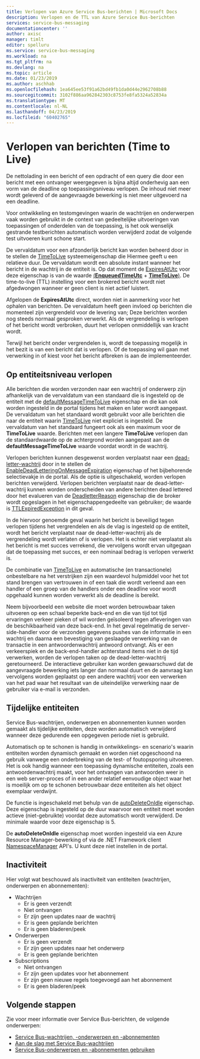```yaml
---
title: Verlopen van Azure Service Bus-berichten | Microsoft Docs
description: Verlopen en de TTL van Azure Service Bus-berichten
services: service-bus-messaging
documentationcenter: ''
author: axisc
manager: timlt
editor: spelluru
ms.service: service-bus-messaging
ms.workload: na
ms.tgt_pltfrm: na
ms.devlang: na
ms.topic: article
ms.date: 01/23/2019
ms.author: aschhab
ms.openlocfilehash: 1ea645ee53f91a62bd49fb1da0d44e2962708b88
ms.sourcegitcommit: 3102f886aa962842303c8753fe8fa5324a52834a
ms.translationtype: MT
ms.contentlocale: nl-NL
ms.lasthandoff: 04/23/2019
ms.locfileid: "60402765"
---
```

# <a name="message-expiration-time-to-live"></a>Verlopen van berichten (Time to Live)

De nettolading in een bericht of een opdracht of een query die door een bericht met een ontvanger weergegeven is bijna altijd onderhevig aan een vorm van de deadline op toepassingsniveau verlopen. De inhoud niet meer wordt geleverd of de aangevraagde bewerking is niet meer uitgevoerd na een deadline.

Voor ontwikkeling en testomgevingen waarin de wachtrijen en onderwerpen vaak worden gebruikt in de context van gedeeltelijke uitvoeringen van toepassingen of onderdelen van de toepassing, is het ook wenselijk gestrande testberichten automatisch worden verwijderd zodat de volgende test uitvoeren kunt schone start.

De vervaldatum voor een afzonderlijk bericht kan worden beheerd door in te stellen de [TimeToLive](/dotnet/api/microsoft.azure.servicebus.message.timetolive#Microsoft_Azure_ServiceBus_Message_TimeToLive) systeemeigenschap die Hiermee geeft u een relatieve duur. De vervaldatum wordt een absolute instant wanneer het bericht in de wachtrij in de entiteit is. Op dat moment de [ExpiresAtUtc](/dotnet/api/microsoft.azure.servicebus.message.expiresatutc) voor deze eigenschap is van de waarde [(**EnqueuedTimeUtc**](/dotnet/api/microsoft.servicebus.messaging.brokeredmessage.enqueuedtimeutc#Microsoft_ServiceBus_Messaging_BrokeredMessage_EnqueuedTimeUtc) + [**TimeToLive**)](/dotnet/api/microsoft.azure.servicebus.message.timetolive#Microsoft_Azure_ServiceBus_Message_TimeToLive). De time-to-live (TTL) instelling voor een brokered bericht wordt niet afgedwongen wanneer er geen client is niet actief luistert.

Afgelopen de **ExpiresAtUtc** direct, worden niet in aanmerking voor het ophalen van berichten. De vervaldatum heeft geen invloed op berichten die momenteel zijn vergrendeld voor de levering van; Deze berichten worden nog steeds normaal gesproken verwerkt. Als de vergrendeling is verlopen of het bericht wordt verbroken, duurt het verlopen onmiddellijk van kracht wordt.

Terwijl het bericht onder vergrendelen is, wordt de toepassing mogelijk in het bezit is van een bericht dat is verlopen. Of de toepassing wil gaan met verwerking in of kiest voor het bericht afbreken is aan de implementeerder.

## <a name="entity-level-expiration"></a>Op entiteitsniveau verlopen

Alle berichten die worden verzonden naar een wachtrij of onderwerp zijn afhankelijk van de vervaldatum van een standaard die is ingesteld op de entiteit met de [defaultMessageTimeToLive](/azure/templates/microsoft.servicebus/namespaces/queues) eigenschap en die kan ook worden ingesteld in de portal tijdens het maken en later wordt aangepast. De vervaldatum van het standaard wordt gebruikt voor alle berichten die naar de entiteit waarin [TimeToLive](/dotnet/api/microsoft.azure.servicebus.message.timetolive#Microsoft_Azure_ServiceBus_Message_TimeToLive) niet expliciet is ingesteld. De vervaldatum van het standaard fungeert ook als een maximum voor de **TimeToLive** waarde. Berichten met een langere **TimeToLive** verlopen dan de standaardwaarde op de achtergrond worden aangepast aan de **defaultMessageTimeToLive** waarde voordat wordt in de wachtrij.

Verlopen berichten kunnen desgewenst worden verplaatst naar een [dead-letter-wachtrij](service-bus-dead-letter-queues.md) door in te stellen de [EnableDeadLetteringOnMessageExpiration](/dotnet/api/microsoft.servicebus.messaging.queuedescription.enabledeadletteringonmessageexpiration#Microsoft_ServiceBus_Messaging_QueueDescription_EnableDeadLetteringOnMessageExpiration) eigenschap of het bijbehorende selectievakje in de portal. Als de optie is uitgeschakeld, worden verlopen berichten verwijderd. Verlopen berichten verplaatst naar de dead-letter-wachtrij kunnen worden onderscheiden van andere berichten dead lettered door het evalueren van de [DeadletterReason](service-bus-dead-letter-queues.md#moving-messages-to-the-dlq) eigenschap die de broker wordt opgeslagen in het eigenschappengedeelte van gebruiker; de waarde is [TTLExpiredException](service-bus-dead-letter-queues.md#moving-messages-to-the-dlq) in dit geval.

In de hiervoor genoemde geval waarin het bericht is beveiligd tegen verlopen tijdens het vergrendelen en als de vlag is ingesteld op de entiteit, wordt het bericht verplaatst naar de dead-letter-wachtrij als de vergrendeling wordt verlaten of is verlopen. Het is echter niet verplaatst als het bericht is met succes verrekend, die vervolgens wordt ervan uitgegaan dat de toepassing met succes, er een nominaal bedrag is verlopen verwerkt is.

De combinatie van [TimeToLive](/dotnet/api/microsoft.azure.servicebus.message.timetolive#Microsoft_Azure_ServiceBus_Message_TimeToLive) en automatische (en transactionele) onbestelbare na het verstrijken zijn een waardevol hulpmiddel voor het tot stand brengen van vertrouwen in of een taak die wordt verleend aan een handler of een groep van de handlers onder een deadline voor wordt opgehaald kunnen worden verwerkt als de deadline is bereikt.

Neem bijvoorbeeld een website die moet worden betrouwbaar taken uitvoeren op een schaal beperkte back-end en die van tijd tot tijd ervaringen verkeer pieken of wil worden geïsoleerd tegen afleveringen van de beschikbaarheid van deze back-end. In het geval regelmatig de server-side-handler voor de verzonden gegevens pushes van de informatie in een wachtrij en daarna een bevestiging van geslaagde verwerking van de transactie in een antwoordenwachtrij antwoord ontvangt. Als er een verkeerspiek en de back-end-handler achterstand items niet in de tijd verwerken, worden de verlopen taken op de dead-letter-wachtrij geretourneerd. De interactieve gebruiker kan worden gewaarschuwd dat de aangevraagde bewerking iets langer dan normaal duurt en de aanvraag kan vervolgens worden geplaatst op een andere wachtrij voor een verwerken van het pad waar het resultaat van de uiteindelijke verwerking naar de gebruiker via e-mail is verzonden. 


## <a name="temporary-entities"></a>Tijdelijke entiteiten

Service Bus-wachtrijen, onderwerpen en abonnementen kunnen worden gemaakt als tijdelijke entiteiten, deze worden automatisch verwijderd wanneer deze gedurende een opgegeven periode niet is gebruikt.
 
Automatisch op te schonen is handig in ontwikkelings- en scenario's waarin entiteiten worden dynamisch gemaakt en worden niet opgeschoond na gebruik vanwege een onderbreking van de test- of foutopsporing uitvoeren. Het is ook handig wanneer een toepassing dynamische entiteiten, zoals een antwoordenwachtrij maakt, voor het ontvangen van antwoorden weer in een web server-proces of in een ander relatief eenvoudige object waar het is moeilijk om op te schonen betrouwbaar deze entiteiten als het object exemplaar verdwijnt.

De functie is ingeschakeld met behulp van de [autoDeleteOnIdle](/azure/templates/microsoft.servicebus/namespaces/queues) eigenschap. Deze eigenschap is ingesteld op de duur waarvoor een entiteit moet worden actieve (niet-gebruikte) voordat deze automatisch wordt verwijderd. De minimale waarde voor deze eigenschap is 5.
 
De **autoDeleteOnIdle** eigenschap moet worden ingesteld via een Azure Resource Manager-bewerking of via de .NET Framework client [NamespaceManager](/dotnet/api/microsoft.servicebus.namespacemanager) API's. U kunt deze niet instellen in de portal.

## <a name="idleness"></a>Inactiviteit

Hier volgt wat beschouwd als inactiviteit van entiteiten (wachtrijen, onderwerpen en abonnementen):

- Wachtrijen
    - Er is geen verzendt  
    - Niet ontvangen  
    - Er zijn geen updates naar de wachtrij  
    - Er is geen geplande berichten  
    - Er is geen bladeren/peek 
- Onderwerpen  
    - Er is geen verzendt  
    - Er zijn geen updates naar het onderwerp  
    - Er is geen geplande berichten 
- Subscriptions
    - Niet ontvangen  
    - Er zijn geen updates voor het abonnement  
    - Er zijn geen nieuwe regels toegevoegd aan het abonnement  
    - Er is geen bladeren/peek  
 


## <a name="next-steps"></a>Volgende stappen

Zie voor meer informatie over Service Bus-berichten, de volgende onderwerpen:

* [Service Bus-wachtrijen, -onderwerpen en -abonnementen](service-bus-queues-topics-subscriptions.md)
* [Aan de slag met Service Bus-wachtrijen](service-bus-dotnet-get-started-with-queues.md)
* [Service Bus-onderwerpen en -abonnementen gebruiken](service-bus-dotnet-how-to-use-topics-subscriptions.md)